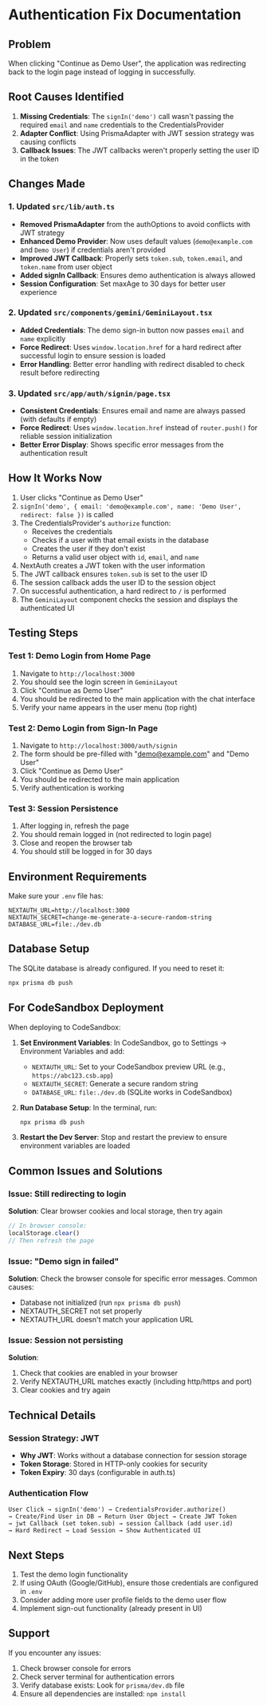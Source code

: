 # Authentication Fix Documentation

## Problem
When clicking "Continue as Demo User", the application was redirecting back to the login page instead of logging in successfully.

## Root Causes Identified

1. **Missing Credentials**: The `signIn('demo')` call wasn't passing the required `email` and `name` credentials to the CredentialsProvider
2. **Adapter Conflict**: Using PrismaAdapter with JWT session strategy was causing conflicts
3. **Callback Issues**: The JWT callbacks weren't properly setting the user ID in the token

## Changes Made

### 1. Updated `src/lib/auth.ts`
- **Removed PrismaAdapter** from the authOptions to avoid conflicts with JWT strategy
- **Enhanced Demo Provider**: Now uses default values (`demo@example.com` and `Demo User`) if credentials aren't provided
- **Improved JWT Callback**: Properly sets `token.sub`, `token.email`, and `token.name` from user object
- **Added signIn Callback**: Ensures demo authentication is always allowed
- **Session Configuration**: Set maxAge to 30 days for better user experience

### 2. Updated `src/components/gemini/GeminiLayout.tsx`
- **Added Credentials**: The demo sign-in button now passes `email` and `name` explicitly
- **Force Redirect**: Uses `window.location.href` for a hard redirect after successful login to ensure session is loaded
- **Error Handling**: Better error handling with redirect disabled to check result before redirecting

### 3. Updated `src/app/auth/signin/page.tsx`
- **Consistent Credentials**: Ensures email and name are always passed (with defaults if empty)
- **Force Redirect**: Uses `window.location.href` instead of `router.push()` for reliable session initialization
- **Better Error Display**: Shows specific error messages from the authentication result

## How It Works Now

1. User clicks "Continue as Demo User"
2. `signIn('demo', { email: 'demo@example.com', name: 'Demo User', redirect: false })` is called
3. The CredentialsProvider's `authorize` function:
   - Receives the credentials
   - Checks if a user with that email exists in the database
   - Creates the user if they don't exist
   - Returns a valid user object with `id`, `email`, and `name`
4. NextAuth creates a JWT token with the user information
5. The JWT callback ensures `token.sub` is set to the user ID
6. The session callback adds the user ID to the session object
7. On successful authentication, a hard redirect to `/` is performed
8. The `GeminiLayout` component checks the session and displays the authenticated UI

## Testing Steps

### Test 1: Demo Login from Home Page
1. Navigate to `http://localhost:3000`
2. You should see the login screen in `GeminiLayout`
3. Click "Continue as Demo User"
4. You should be redirected to the main application with the chat interface
5. Verify your name appears in the user menu (top right)

### Test 2: Demo Login from Sign-In Page
1. Navigate to `http://localhost:3000/auth/signin`
2. The form should be pre-filled with "demo@example.com" and "Demo User"
3. Click "Continue as Demo User"
4. You should be redirected to the main application
5. Verify authentication is working

### Test 3: Session Persistence
1. After logging in, refresh the page
2. You should remain logged in (not redirected to login page)
3. Close and reopen the browser tab
4. You should still be logged in for 30 days

## Environment Requirements

Make sure your `.env` file has:
```env
NEXTAUTH_URL=http://localhost:3000
NEXTAUTH_SECRET=change-me-generate-a-secure-random-string
DATABASE_URL=file:./dev.db
```

## Database Setup

The SQLite database is already configured. If you need to reset it:
```bash
npx prisma db push
```

## For CodeSandbox Deployment

When deploying to CodeSandbox:

1. **Set Environment Variables**: In CodeSandbox, go to Settings → Environment Variables and add:
   - `NEXTAUTH_URL`: Set to your CodeSandbox preview URL (e.g., `https://abc123.csb.app`)
   - `NEXTAUTH_SECRET`: Generate a secure random string
   - `DATABASE_URL`: `file:./dev.db` (SQLite works in CodeSandbox)

2. **Run Database Setup**: In the terminal, run:
   ```bash
   npx prisma db push
   ```

3. **Restart the Dev Server**: Stop and restart the preview to ensure environment variables are loaded

## Common Issues and Solutions

### Issue: Still redirecting to login
**Solution**: Clear browser cookies and local storage, then try again
```javascript
// In browser console:
localStorage.clear()
// Then refresh the page
```

### Issue: "Demo sign in failed"
**Solution**: Check the browser console for specific error messages. Common causes:
- Database not initialized (run `npx prisma db push`)
- NEXTAUTH_SECRET not set properly
- NEXTAUTH_URL doesn't match your application URL

### Issue: Session not persisting
**Solution**: 
1. Check that cookies are enabled in your browser
2. Verify NEXTAUTH_URL matches exactly (including http/https and port)
3. Clear cookies and try again

## Technical Details

### Session Strategy: JWT
- **Why JWT**: Works without a database connection for session storage
- **Token Storage**: Stored in HTTP-only cookies for security
- **Token Expiry**: 30 days (configurable in auth.ts)

### Authentication Flow
```
User Click → signIn('demo') → CredentialsProvider.authorize() 
→ Create/Find User in DB → Return User Object → Create JWT Token 
→ jwt Callback (set token.sub) → session Callback (add user.id) 
→ Hard Redirect → Load Session → Show Authenticated UI
```

## Next Steps

1. Test the demo login functionality
2. If using OAuth (Google/GitHub), ensure those credentials are configured in `.env`
3. Consider adding more user profile fields to the demo user flow
4. Implement sign-out functionality (already present in UI)

## Support

If you encounter any issues:
1. Check browser console for errors
2. Check server terminal for authentication errors
3. Verify database exists: Look for `prisma/dev.db` file
4. Ensure all dependencies are installed: `npm install`
